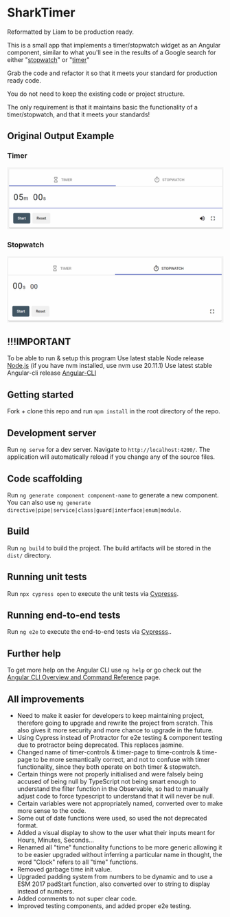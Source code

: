 # SharkTimer

Reformatted by Liam to be production ready.

This is a small app that implements a timer/stopwatch widget as an Angular component, similar to what you'll see in the results of a Google search for either "[stopwatch](https://www.google.com/search?q=stopwatch)" or "[timer](https://www.google.com/search?q=timer)"

Grab the code and refactor it so that it meets your standard for production ready code.

You do not need to keep the existing code or project structure.

The only requirement is that it maintains basic the functionality of a timer/stopwatch, and that it meets your standards!

## Original Output Example

### Timer

![page image](timer.gif?raw=true)

### Stopwatch

![page image](stopwatch.gif?raw=true)

## !!!IMPORTANT

To be able to run & setup this program
Use latest stable Node release [Node.js](https://nodejs.org/en) (if you have nvm installed, use nvm use 20.11.1)
Use latest stable Angular-cli release [Angular-CLI](https://github.com/angular/angular-cli/releases)

## Getting started

Fork + clone this repo and run `npm install` in the root directory of the repo.

## Development server

Run `ng serve` for a dev server. Navigate to `http://localhost:4200/`. The application will automatically reload if you change any of the source files.

## Code scaffolding

Run `ng generate component component-name` to generate a new component. You can also use `ng generate directive|pipe|service|class|guard|interface|enum|module`.

## Build

Run `ng build` to build the project. The build artifacts will be stored in the `dist/` directory.

## Running unit tests

Run `npx cypress open` to execute the unit tests via [Cypresss](https://github.com/cypress-io/cypress-documentation).

## Running end-to-end tests

Run `ng e2e` to execute the end-to-end tests via [Cypresss](https://github.com/cypress-io/cypress-documentation)..

## Further help

To get more help on the Angular CLI use `ng help` or go check out the [Angular CLI Overview and Command Reference](https://angular.io/cli) page.

## All improvements

- Need to make it easier for developers to keep maintaining project, therefore going to upgrade and rewrite the project from scratch. This also gives it more security and more chance to upgrade in the future.
- Using Cypress instead of Protractor for e2e testing & component testing due to protractor being deprecated. This replaces jasmine.
- Changed name of timer-controls & timer-page to time-controls & time-page to be more semantically correct, and not to confuse with timer functionality, since they both operate on both timer & stopwatch.
- Certain things were not properly initialised and were falsely being accused of being null by TypeScript not being smart enough to understand the filter function in the Observable, so had to manually adjust code to force typescript to understand that it will never be null.
- Certain variables were not appropriately named, converted over to make more sense to the code.
- Some out of date functions were used, so used the not deprecated format.
- Added a visual display to show to the user what their inputs meant for Hours, Minutes, Seconds...
- Renamed all "time" functionality functions to be more generic allowing it to be easier upgraded without inferring a particular name in thought, the word "Clock" refers to all "time" functions.
- Removed garbage time init value.
- Upgraded padding system from numbers to be dynamic and to use a ESM 2017 padStart function, also converted over to string to display instead of numbers.
- Added comments to not super clear code.
- Improved testing components, and added proper e2e testing.
